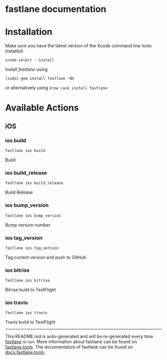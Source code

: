 # fastlane documentation

# Installation

Make sure you have the latest version of the Xcode command line tools installed:

```
xcode-select --install
```

Install _fastlane_ using

```
[sudo] gem install fastlane -NV
```

or alternatively using `brew cask install fastlane`

# Available Actions

## iOS

### ios build

```
fastlane ios build
```

Build

### ios build_release

```
fastlane ios build_release
```

Build Release

### ios bump_version

```
fastlane ios bump_version
```

Bump version number

### ios tag_version

```
fastlane ios tag_version
```

Tag current version and push to GitHub

### ios bitrise

```
fastlane ios bitrise
```

Bitrise build to TestFlight

### ios travis

```
fastlane ios travis
```

Travis build to TestFlight

---

This README.md is auto-generated and will be re-generated every time [fastlane](https://fastlane.tools) is run.
More information about fastlane can be found on [fastlane.tools](https://fastlane.tools).
The documentation of fastlane can be found on [docs.fastlane.tools](https://docs.fastlane.tools).
